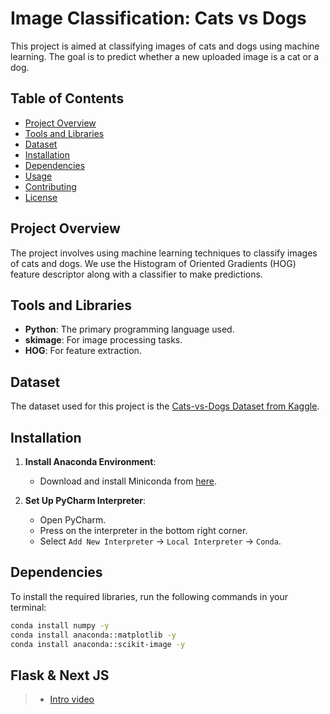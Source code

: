 # Image Classification: Cats vs Dogs

This project is aimed at classifying images of cats and dogs using machine learning. The goal is to predict whether a new uploaded image is a cat or a dog.

## Table of Contents
- [Project Overview](#project-overview)
- [Tools and Libraries](#tools-and-libraries)
- [Dataset](#dataset)
- [Installation](#installation)
- [Dependencies](#dependencies)
- [Usage](#usage)
- [Contributing](#contributing)
- [License](#license)

## Project Overview
The project involves using machine learning techniques to classify images of cats and dogs. We use the Histogram of Oriented Gradients (HOG) feature descriptor along with a classifier to make predictions.

## Tools and Libraries
- **Python**: The primary programming language used.
- **skimage**: For image processing tasks.
- **HOG**: For feature extraction.

## Dataset
The dataset used for this project is the [Cats-vs-Dogs Dataset from Kaggle](https://www.kaggle.com/datasets/bhavikjikadara/dog-and-catclassification-dataset).

## Installation
1. **Install Anaconda Environment**:
   - Download and install Miniconda from [here](https://www.anaconda.com/docs/getting-started/miniconda/install).

2. **Set Up PyCharm Interpreter**:
   - Open PyCharm.
   - Press on the interpreter in the bottom right corner.
   - Select `Add New Interpreter` -> `Local Interpreter` -> `Conda`.

## Dependencies
To install the required libraries, run the following commands in your terminal:

```bash
conda install numpy -y
conda install anaconda::matplotlib -y
conda install anaconda::scikit-image -y
```

## Flask & Next JS
>- [Intro video](https://www.youtube.com/watch?v=OwxxCibSFKk&t=548s&ab_channel=ArpanNeupane)
